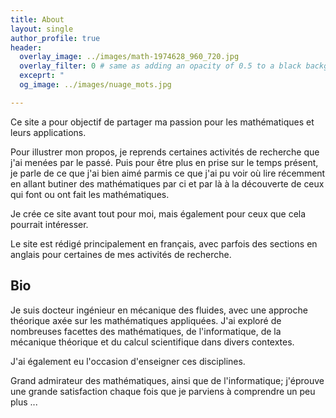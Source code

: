 ```yaml
---
title: About
layout: single
author_profile: true
header:
  overlay_image: ../images/math-1974628_960_720.jpg
  overlay_filter: 0 # same as adding an opacity of 0.5 to a black background
  exceprt: "                                                                               "                                                          
  og_image: ../images/nuage_mots.jpg

---
```


Ce site a pour objectif de partager ma passion pour les mathématiques et leurs applications.

Pour illustrer mon propos, je reprends certaines activités de recherche que j'ai menées par le passé.
Puis pour être plus en prise sur le temps présent,
je parle de ce que j'ai bien aimé parmis ce que j'ai pu voir où lire récemment en allant butiner des mathématiques par ci et par là à la découverte de ceux qui font ou ont fait les mathématiques.

Je crée ce site avant tout pour moi, mais également pour ceux que cela pourrait intéresser.

Le site est rédigé principalement en français, avec parfois des sections en anglais pour certaines de mes activités de recherche.
## Bio

Je suis docteur ingénieur en mécanique des fluides, avec une approche théorique axée sur les mathématiques appliquées. 
J'ai exploré de nombreuses facettes des mathématiques, de l'informatique, de la mécanique théorique et du calcul scientifique dans divers contextes.

J'ai également eu l'occasion d'enseigner ces disciplines. 

Grand admirateur des mathématiques, ainsi que de l'informatique; j'éprouve une grande satisfaction chaque fois que je parviens à comprendre un peu plus ...



